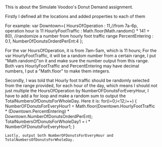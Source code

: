This is about the Simulate Voodoo's Donut Demand assignment.

Firstly I defined all the locations and added properties to each of them

For example:
var Downtown={
        HoursOfOperation : 11,//from 7a-6p, operation hour is 11
        HourlyFootTraffic : Math.floor(Math.random() * 141 + 80),  //randomize a number from hourly foot traffic range
        PercentEntering : 0.1,
        NumberOfDonutsOrderdPerEnt:4
   }; 

   For the var HoursOfOperation, it is from 7am-5am, which is 11 hours;
   For the var HourlyFootTraffic, it will be a random number from a certain range, I put "Math.random()"on it and make sure the number output from this range. 
   Both vars HourlyFootTraffic and PercentEntering may have decimal numbers, I put a "Math.floor" to make them integers.

   Secondly, I was told that Hourly foot traffic should be randomly selected from the range provided, for each hour of the day, which means I should not just multiple the HoursOfOperation by NumberOFDonutsForEveryHour, I have to add a for loop and make a random sum to output the TotalNumbersOfDonutsForWholeDay.
   Here it is:
   for(i=0;i<12;i++) {
        NumberOFDonutsForEveryHour1 = Math.floor(Downtown.HourlyFootTraffic * (Downtown.PercentEntering) * Downtown.NumberOfDonutsOrderdPerEnt);
        TotalNumbersOfDonutsForWholeDay1 = i * NumberOFDonutsForEveryHour1;
    }

    Lastly, output both NumberOFDonutsForEveryHour and TotalNumbersOfDonutsForWholeDay.

    